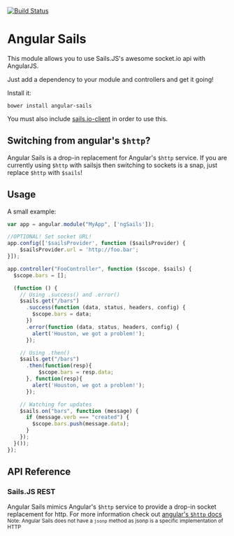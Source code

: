 [![Build Status](https://travis-ci.org/janpantel/angular-sails.svg?branch=2.0)](https://travis-ci.org/janpantel/angular-sails)

Angular Sails
=============

This module allows you to use Sails.JS's awesome socket.io api with AngularJS.

Just add a dependency to your module and controllers and get it going!

Install it:

```shell
bower install angular-sails
```
You must also include [sails.io-client](https://github.com/automattic/socket.io-client) in order to use this.


Switching from angular's `$http`?
---------------------------------
Angular Sails is a drop-in replacement for Angular's `$http` service.  If you are currently using `$http` with sailsjs then switching to sockets is a snap, just replace `$http` with `$sails`!

Usage
-----

A small example:

```javascript
var app = angular.module("MyApp", ['ngSails']);

//OPTIONAL! Set socket URL!
app.config(['$sailsProvider', function ($sailsProvider) {
    $sailsProvider.url = 'http://foo.bar';
}]);

app.controller("FooController", function ($scope, $sails) {
  $scope.bars = [];

  (function () {
    // Using .success() and .error()
    $sails.get("/bars")
      .success(function (data, status, headers, config) {
        $scope.bars = data;
      })
      .error(function (data, status, headers, config) {
        alert('Houston, we got a problem!');
      });

    // Using .then()
    $sails.get("/bars")
      .then(function(resp){
          $scope.bars = resp.data;
      }, function(resp){
        alert('Houston, we got a problem!');
      });

    // Watching for updates
    $sails.on("bars", function (message) {
      if (message.verb === "created") {
        $scope.bars.push(message.data);
      }
    });
  }());
});
```

API Reference
--------------

### Sails.JS REST ###
Angular Sails mimics Angular's `$http` service to provide a drop-in socket replacement for http.
For more information check out [angular's `$http` docs](https://docs.angularjs.org/api/ng/service/$http#usage)<br />
<small>Note: Angular Sails does not have a `jsonp` method as jsonp is a specific implementation of HTTP</small>
